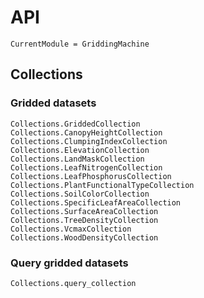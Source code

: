 # API
```@meta
CurrentModule = GriddingMachine
```


## Collections

### Gridded datasets
```@docs
Collections.GriddedCollection
Collections.CanopyHeightCollection
Collections.ClumpingIndexCollection
Collections.ElevationCollection
Collections.LandMaskCollection
Collections.LeafNitrogenCollection
Collections.LeafPhosphorusCollection
Collections.PlantFunctionalTypeCollection
Collections.SoilColorCollection
Collections.SpecificLeafAreaCollection
Collections.SurfaceAreaCollection
Collections.TreeDensityCollection
Collections.VcmaxCollection
Collections.WoodDensityCollection
```

### Query gridded datasets
```@docs
Collections.query_collection
```

